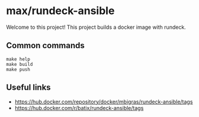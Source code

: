 # max/rundeck-ansible

Welcome to this project!
This project builds a docker image with rundeck.

## Common commands

```
make help
make build
make push
```

## Useful links

* https://hub.docker.com/repository/docker/mbigras/rundeck-ansible/tags
* https://hub.docker.com/r/batix/rundeck-ansible/tags
